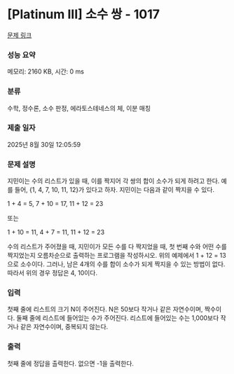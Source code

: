 # [Platinum III] 소수 쌍 - 1017 

[문제 링크](https://www.acmicpc.net/problem/1017) 

### 성능 요약

메모리: 2160 KB, 시간: 0 ms

### 분류

수학, 정수론, 소수 판정, 에라토스테네스의 체, 이분 매칭

### 제출 일자

2025년 8월 30일 12:05:59

### 문제 설명

<p>지민이는 수의 리스트가 있을 때, 이를 짝지어 각 쌍의 합이 소수가 되게 하려고 한다. 예를 들어, {1, 4, 7, 10, 11, 12}가 있다고 하자. 지민이는 다음과 같이 짝지을 수 있다.</p>

<p>1 + 4 = 5, 7 + 10 = 17, 11 + 12 = 23</p>

<p>또는</p>

<p>1 + 10 = 11, 4 + 7 = 11, 11 + 12 = 23</p>

<p>수의 리스트가 주어졌을 때, 지민이가 모든 수를 다 짝지었을 때, 첫 번째 수와 어떤 수를 짝지었는지 오름차순으로 출력하는 프로그램을 작성하시오. 위의 예제에서 1 + 12 = 13으로 소수이다. 그러나, 남은 4개의 수를 합이 소수가 되게 짝지을 수 있는 방법이 없다. 따라서 위의 경우 정답은 4, 10이다.</p>

### 입력 

 <p>첫째 줄에 리스트의 크기 N이 주어진다. N은 50보다 작거나 같은 자연수이며, 짝수이다. 둘째 줄에 리스트에 들어있는 수가 주어진다. 리스트에 들어있는 수는 1,000보다 작거나 같은 자연수이며, 중복되지 않는다.</p>

### 출력 

 <p>첫째 줄에 정답을 출력한다. 없으면 -1을 출력한다.</p>


